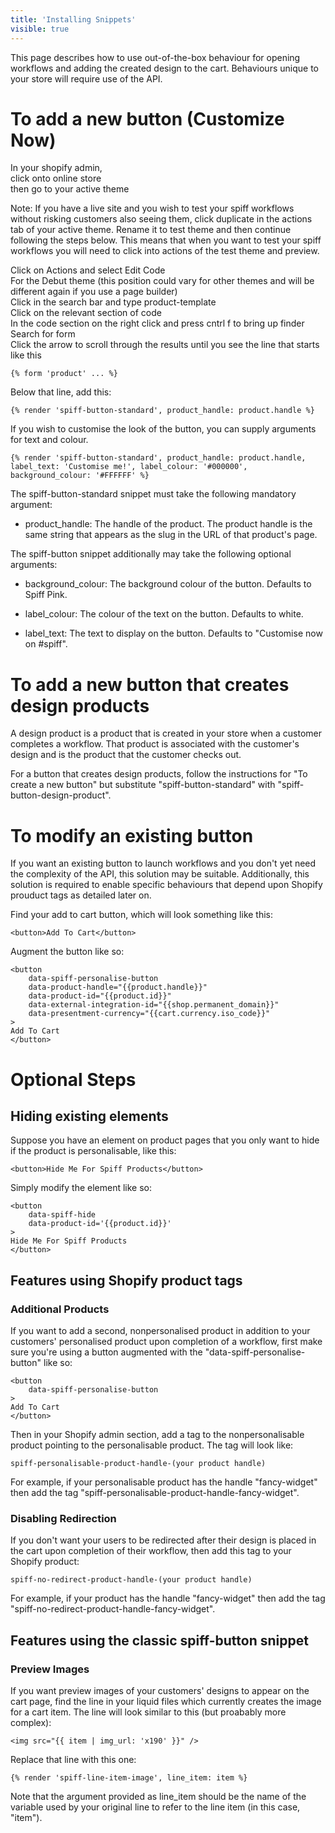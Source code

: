 ```yaml
---
title: 'Installing Snippets'
visible: true
---
```


This page describes how to use out-of-the-box behaviour for opening workflows and adding the created design to the cart. Behaviours unique to your store will require use of the API.

# To add a new button (Customize Now)

In your shopify admin,  
click onto online store  
then go to your active theme 

Note: If you have a live site and you wish to test your spiff workflows without risking customers also seeing them, click duplicate in the actions tab of your active theme. Rename it to test theme and then continue following the steps below. This means that when you want to test your spiff workflows you will need to click into actions of the test theme and preview. 

Click on Actions and select Edit Code  
For the Debut theme (this position could vary for other themes and will be different again if you use a page builder)  
Click in the search bar and type product-template  
Click on the relevant section of code  
In the code section on the right click and press cntrl f to bring up finder  
Search for form  
Click the arrow to scroll through the results until you see the line that starts like this 

```{% form 'product' ... %}```

Below that line, add this:

```{% render 'spiff-button-standard', product_handle: product.handle %}```

If you wish to customise the look of the button, you can supply arguments for text and colour.

```{% render 'spiff-button-standard', product_handle: product.handle, label_text: 'Customise me!', label_colour: '#000000', background_colour: '#FFFFFF' %}```

The spiff-button-standard snippet must take the following mandatory argument:

- product_handle: The handle of the product. The product handle is the same string that appears as the slug in the URL of that product's page.

The spiff-button snippet additionally may take the following optional arguments:

- background_colour: The background colour of the button. Defaults to Spiff Pink.

- label_colour: The colour of the text on the button. Defaults to white.

- label_text: The text to display on the button. Defaults to "Customise now on #spiff".

# To add a new button that creates design products

A design product is a product that is created in your store when a customer completes a workflow. That product is associated with the customer's design and is the product that the customer checks out.

For a button that creates design products, follow the instructions for "To create a new button" but substitute "spiff-button-standard" with "spiff-button-design-product".

# To modify an existing button

If you want an existing button to launch workflows and you don't yet need the complexity of the API, this solution may be suitable. Additionally, this solution is required to enable specific behaviours that depend upon Shopify prouduct tags as detailed later on.

Find your add to cart button, which will look something like this:

```<button>Add To Cart</button>```

Augment the button like so:

```
<button
    data-spiff-personalise-button
    data-product-handle="{{product.handle}}"
    data-product-id="{{product.id}}"
    data-external-integration-id="{{shop.permanent_domain}}"
    data-presentment-currency="{{cart.currency.iso_code}}"
>
Add To Cart
</button>
```

# Optional Steps

## Hiding existing elements

Suppose you have an element on product pages that you only want to hide if the product is personalisable, like this:

```<button>Hide Me For Spiff Products</button>```

Simply modify the element like so:

```
<button
    data-spiff-hide
    data-product-id='{{product.id}}'
>
Hide Me For Spiff Products
</button>
```

## Features using Shopify product tags

### Additional Products

If you want to add a second, nonpersonalised product in addition to your customers' personalised product upon completion of a workflow, first make sure you're using a button augmented with the "data-spiff-personalise-button" like so:

```
<button
    data-spiff-personalise-button
>
Add To Cart
</button>
```

Then in your Shopify admin section, add a tag to the nonpersonalisable product pointing to the personalisable product. The tag will look like:

```spiff-personalisable-product-handle-(your product handle)```

For example, if your personalisable product has the handle "fancy-widget" then add the tag "spiff-personalisable-product-handle-fancy-widget".

### Disabling Redirection

If you don't want your users to be redirected after their design is placed in the cart upon completion of their workflow, then add this tag to your Shopify product:

```spiff-no-redirect-product-handle-(your product handle)```

For example, if your product has the handle "fancy-widget" then add the tag "spiff-no-redirect-product-handle-fancy-widget".

## Features using the classic spiff-button snippet

### Preview Images

If you want preview images of your customers' designs to appear on the cart page, find the line in your liquid files which currently creates the image for a cart item. The line will look similar to this (but proabably more complex):

```<img src="{{ item | img_url: 'x190' }}" />```

Replace that line with this one:

```{% render 'spiff-line-item-image', line_item: item %}```

Note that the argument provided as line_item should be the name of the variable used by your original line to refer to the line item (in this case, "item").
